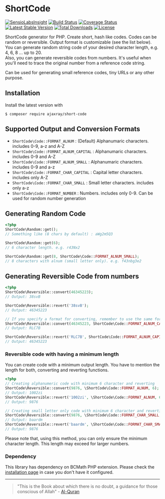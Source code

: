 # ShortCode

[![SensioLabsInsight](https://insight.sensiolabs.com/projects/8254062e-538a-4667-aa56-920e293bef5a/small.png)](https://insight.sensiolabs.com/projects/8254062e-538a-4667-aa56-920e293bef5a)
[![Build Status](https://travis-ci.org/ajaxray/short-code.svg?branch=master)](https://travis-ci.org/ajaxray/short-code)
[![Coverage Status](https://coveralls.io/repos/ajaxray/short-code/badge.svg?branch=master&service=github)](https://coveralls.io/github/ajaxray/short-code?branch=master)
[![Latest Stable Version](https://poser.pugx.org/ajaxray/short-code/v/stable)](https://packagist.org/packages/ajaxray/short-code) 
[![Total Downloads](https://poser.pugx.org/ajaxray/short-code/downloads)](https://packagist.org/packages/ajaxray/short-code)
[![License](https://poser.pugx.org/ajaxray/short-code/license)](https://packagist.org/packages/ajaxray/short-code)

ShortCode generator for PHP. Create short, hash like codes. Codes can be random or reversible. Output format is customizable (see the list below).      
You can generate random string code of your desired character length, e.g. 4, 6, 8 ... up to 20.   
Also, you can generate reversible codes from numbers. It's useful when you'll need to trace the original number from a reference code string.    

Can be used for generating small reference codes, tiny URLs or any other purpose.  

## Installation

Install the latest version with

```
$ composer require ajaxray/short-code
```

## Supported Output and Conversion Formats

- `ShortCode\Code::FORMAT_ALNUM` : (Default) Alphanumaric characters. includes 0-9, a-z and A-Z
- `ShortCode\Code::FORMAT_ALNUM_CAPITAL` : Alphanumaric characters. includes 0-9 and A-Z
- `ShortCode\Code::FORMAT_ALNUM_SMALL` : Alphanumaric characters. includes 0-9 and a-z
- `ShortCode\Code::FORMAT_CHAR_CAPITAL` : Capital letter characters. includes only A-Z
- `ShortCode\Code::FORMAT_CHAR_SMALL` : Small letter characters. includes only a-z
- `ShortCode\Code::FORMAT_NUMBER` : Numbers. includes only 0-9. Can be used for random number generation

## Generating Random Code

```php
<?php
ShortCode\Random::get(); 
// Something like (8 chars by default) : aWg2m5Q3

ShortCode\Random::get(6); 
// 6 character length. e.g. r43Nx2

ShortCode\Random::get(8, ShortCode\Code::FORMAT_ALNUM_SMALL); 
// 8 characters with alnum (small letter only). e.g. f43nbg3e2
```

## Generating Reversible Code from numbers
```php
<?php
ShortCode\Reversible::convert(46345223); 
// Output: 38svB

ShortCode\Reversible::revert('38svB');
// Output: 46345223

// If you specify a format for converting, remember to use the same format for reverting
ShortCode\Reversible::convert(46345223, ShortCode\Code::FORMAT_ALNUM_CAPITAL);
// Output: RLC7B

ShortCode\Reversible::revert('RLC7B', ShortCode\Code::FORMAT_ALNUM_CAPITAL);
// Output: 46345223
```

### Reversible code with having a minimum length

You can create code with a minimum output length. 
You have to mention the length for both, converting and reverting functions.

```php
<?php
// Creating alphanumeric code with minimum 6 character and reverting
ShortCode\Reversible::convert(9876, \ShortCode\Code::FORMAT_ALNUM, 6); 
// Output: 1002zi
ShortCode\Reversible::revert('1002zi', \ShortCode\Code::FORMAT_ALNUM, 6);
// Output: 9876

// Creating small letter only code with minimum 6 character and reverting
ShortCode\Reversible::convert(9876, \ShortCode\Code::FORMAT_CHAR_SMALL, 6);
// Output: baardm
ShortCode\Reversible::revert('baardm', \ShortCode\Code::FORMAT_CHAR_SMALL, 6);
// Output: 9876
```

Please note that, using this method, you can only ensure the minimum character length. This length may exceed for larger numbers.

### Dependency

This library has dependency on BCMath PHP extension. Please check the [installation page](http://php.net/manual/en/bc.setup.php) in case you don't have it configured.

---

> "This is the Book about which there is no doubt, a guidance for those conscious of Allah" - [Al-Quran](http://quran.com)
